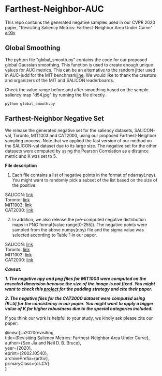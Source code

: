 # Farthest-Neighbor-AUC
This repo contains the generated negative samples used in our CVPR 2020 paper, "Revisiting Saliency Metrics: Farthest-Neighbor Area Under Curve" [arXiv](https://arxiv.org/abs/2002.10540)

## Global Smoothing  
The pyhton file "global_smooth.py" contains the code for our proposed global Gaussian smoothing. This function is used to create enough unique values for AUC metrics. This can be an alternative to the random jitter used in AUC-judd for the MIT benchmark[line](http://saliency.mit.edu/results_mit300.html). We would like to thank the creators and organizers of the MIT and SALICON leaderboards.

Check the value range before and after smoothing based on the sample saliency map "d54.jpg" by running the file directly.
```
python global_smooth.py
```

## Farthest-Neighbor Negative Set  
We release the generated negative set for the saliency datasets, SALICON-val, Toronto, MIT1003 and CAT2000,
using our proposed Farthest-Neighbor sampling process. Note that we applied the fast version of our method on the SALICON-val
dataset due to its large size. The negative set for the other datasets were computed by using the Pearson Correlation as a distance metric and K was set to 5. 

**File description**  
1. Each file contains a list of negative points in the format of ndarray(.npy). You might want to randomly pick
a subset of the list based on the size of the positive.

SALICON: [link](https://drive.google.com/file/d/1D-vQY8fBTmGqTofr7pB788y5sjce9z6R/view?usp=sharing)  
Toronto: [link](https://drive.google.com/file/d/1mwd6Oheuwbu-CRKSyX4uRL1eH3dwQXQb/view?usp=sharing)  
MIT1003: [link](https://drive.google.com/file/d/1qeDgkhWyOrXZJQPD92QnQmwfSC8jMrs1/view?usp=sharing)  
CAT2000: [link](https://drive.google.com/file/d/1n0rM2DVibmEPsVYOeMbFyBYwGKHOjBel/view?usp=sharing)  


2. In addition, we also release the pre-computed negative distribution maps in PNG format(value range[0-255]). The negative points were sampled from the above numpy(npy) file and the sigma value was selected according to Table 1 in our paper.

SALICON: [link](https://drive.google.com/file/d/1RYw2LbcZO0qMHtow9S4gb8U3vdoVmN4y/view?usp=sharing)  
Toronto: [link](https://drive.google.com/file/d/1JshThWpHlbO9eU2G164Pq6ovLxSASw6M/view?usp=sharing)  
MIT1003: [link](https://drive.google.com/file/d/1xw9QHsVTZGA-XULEWpCnnd5P1dI4y53f/view?usp=sharing)  
CAT2000: [link](https://drive.google.com/file/d/1Rq8ZUgE7fn4h4jw_Ccon-PtmF_k096QC/view?usp=sharing)  

***Caveat:***

***1. The negative npy and png files for MIT1003 were computed on the rescaled dimension because the size of the image is not fixed. You might want to check this [project](https://github.com/marcellacornia/sam) for the padding strategy and cite their paper.***

***2. The negative files for the CAT2000 dataset were computed using (K=5) for the consistency in our paper. You might want to apply a bigger value of K for higher robustness due to the special categories included.***

If you think our work is helpful to your study, we kindly ask please cite our paper:  

@misc{jia2020revisiting,  
    title={Revisiting Saliency Metrics: Farthest-Neighbor Area Under Curve},  
    author={Sen Jia and Neil D. B. Bruce},  
    year={2020},  
    eprint={2002.10540},  
    archivePrefix={arXiv},  
    primaryClass={cs.CV}  
}
